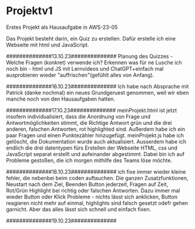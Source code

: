 # Projektv1
Erstes Projekt als Hausaufgabe in AWS-23-05

Das Projekt besteht darin, ein Quiz zu erstellen. Dafür erstelle ich eine Webseite mit html und JavaScript.

##############13.10.23##############
Planung des Quizzes - Welche Fragen (konkret) verwende ich?
Erkennen was für ne Lusche ich noch bin -  html und JS mit Lernvideos und ChatGPT+einfach mal ausprobieren wieder "auffrischen"(gefühlt alles von Anfang).

##############16.10.23##############
Ich habe nach Absprache mit Patrick (danke nochmal) ein neues Grundgeruest genommen, weil wir eben manche noch von den Hausaufgaben hatten.

##############17.10.23##############
meinProjekt.html ist jetzt insofern individualisiert, dass die Anordnung von Frage und Antwortmöglichkeiten stimmt, die Richtige Antwort grün und die drei anderen, falschen Antworten, rot highlighted sind. Außerdem habe ich ein paar Fragen und einen Punktezähler hinzugefügt. meinProjekt.js habe ich gelöscht, die Dokumentation wurde auch aktualisiert.
Ausserdem habe ich endlich die drei datentypen fürs Erstellen der Webseite HTML, css und JavaScript separat erstellt und aufeinander abgestimmt. Dabei bin ich auf Probleme gestoßen, die ich morgen mithilfe des Teams löse möchte.

##############18.10.23##############
ich fixe immer wieder kleine fehler, die nebenbei beim coden auftauchen. Die ganzen Zusatzfunktionen, Neustart nach dem Ziel, Beenden Button jederzeit, Fragen auf Zeit, Rot/Grün Highlight bei richtig oder falschen Antworten. Dazu immer mal wieder Button oder Klick Probleme - nichts lässt sich anklicken, Button reagieren nicht mehr auf einmal, highlights sind falsch gesetzt odefr gehen garnicht. Aber das alles lässt sich schnell und einfach fixen.

##############19.10.23##############